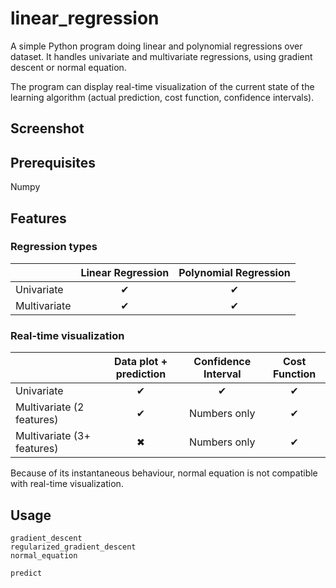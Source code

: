 # linear_regression
A simple Python program doing linear and polynomial regressions over dataset. 
It handles univariate and multivariate regressions, using gradient descent or normal equation.

The program can display real-time visualization of the current state of the learning algorithm (actual prediction, cost function, confidence intervals).

## Screenshot

## Prerequisites
Numpy

## Features

### Regression types

|             | Linear Regression | Polynomial Regression |
| ----------  | :---------------: | :-------------------: |
| Univariate  |         ✔         |            ✔          |
| Multivariate |         ✔        |            ✔          |



### Real-time visualization

|                           | Data plot + prediction | Confidence Interval |Cost Function  |
| ------------------------  | :--------------------: | :-----------------: |:-------------------: |
| Univariate                |          ✔             |            ✔        | ✔
| Multivariate (2 features) |         ✔              | Numbers only        | ✔
| Multivariate (3+ features)|        ✖               | Numbers only        | ✔


Because of its instantaneous behaviour, normal equation is not compatible with real-time visualization.

## Usage

```
gradient_descent
regularized_gradient_descent
normal_equation

predict
```

